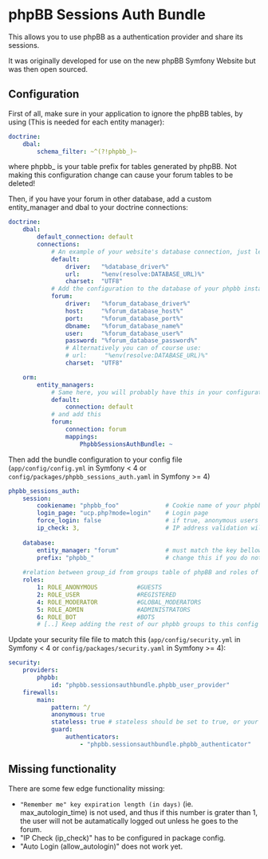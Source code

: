 # phpBB Sessions Auth Bundle

This allows you to use phpBB as a authentication provider and share its sessions.

It was originally developed for use on the new phpBB Symfony Website but was then open sourced.


## Configuration

First of all, make sure in your application to ignore the phpBB tables, by using (This is needed for each entity manager):

```yaml
doctrine:
    dbal:
        schema_filter: ~^(?!phpbb_)~
```        
where phpbb_ is your table prefix for tables generated by phpBB. Not making this configuration change can cause your forum tables to be deleted!

Then, if you have your forum in other database, add a custom entity_manager and dbal to your doctrine connections:
```yaml
doctrine:
    dbal:
        default_connection: default
        connections:
            # An example of your website's database connection, just leave it as it is right now
            default: 
                driver:   "%database_driver%"
                url:      "%env(resolve:DATABASE_URL)%"
                charset:  "UTF8"
            # Add the configuration to the database of your phpbb instance
            forum:
                driver:   "%forum_database_driver%"
                host:     "%forum_database_host%"
                port:     "%forum_database_port%"
                dbname:   "%forum_database_name%"
                user:     "%forum_database_user%"
                password: "%forum_database_password%"
                # Alternatively you can of course use: 
                # url:     "%env(resolve:DATABASE_URL)%"
                charset:  "UTF8"

    orm:
        entity_managers:
            # Same here, you will probably have this in your configuration
            default: 
                connection: default
            # and add this
            forum:
                connection: forum
                mappings:
                    PhpbbSessionsAuthBundle: ~
```

Then add the bundle configuration to your config file (`app/config/config.yml` in Symfony < 4 or `config/packages/phpbb_sessions_auth.yaml` in Symfony >= 4)
```yaml
phpbb_sessions_auth:
    session:
        cookiename: "phpbb_foo"             # Cookie name of your phpbb instance
        login_page: "ucp.php?mode=login"    # Login page
        force_login: false                  # if true, anonymous users will be redirected to the login page
        ip_check: 3,                        # IP address validation will check this amount of digits
    
    database:
        entity_manager: "forum"             # must match the key bellow doctrine.orm.entity_managers
        prefix: "phpbb_"                    # change this if you do not use the default "phpbb_" prefix
    
    #relation between group_id from groups table of phpBB and roles of your application
    roles:                                  
        1: ROLE_ANONYMOUS           #GUESTS
        2: ROLE_USER                #REGISTERED
        4: ROLE_MODERATOR           #GLOBAL_MODERATORS
        5: ROLE_ADMIN               #ADMINISTRATORS
        6: ROLE_BOT                 #BOTS
        # [..] Keep adding the rest of our phpbb groups to this config
```

Update your security file file to match this  (`app/config/security.yml` in Symfony < 4 or `config/packages/security.yaml` in Symfony >= 4):
```yaml
security:
    providers:
        phpbb:
            id: "phpbb.sessionsauthbundle.phpbb_user_provider"
    firewalls:
        main:
            pattern: ^/
            anonymous: true
            stateless: true # stateless should be set to true, or your symfony user may be stored in the session even if you logged out from the phpbb instance
            guard:
                authenticators:
                    - "phpbb.sessionsauthbundle.phpbb_authenticator"
```

## Missing functionality

There are some few edge functionality missing:

  * `"Remember me" key expiration length (in days)` (ie. max_autologin_time) is not used, and thus if this number is grater than 1, the user will not be autamatically logged out unless he goes to the forum.
  * "IP Check (ip_check)" has to be configured in package config. 
  * "Auto Login (allow_autologin)" does not work yet.
